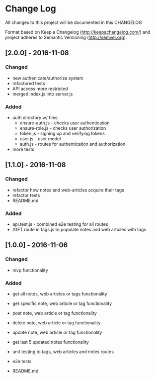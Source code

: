 # Change Log
All changes to this project will be documented in this CHANGELOG

Format based on Keep a Changelog (http://keepachangelog.com/)
and project adheres to Semantic Versioning (http://semver.org).

## [2.0.0] - 2016-11-08
### Changed
- new authenicate/authorize system
- refactored tests
- API access more restricted
- merged index.js into server.js

### Added
- auth directory w/ files:
  - ensure-auth.js - checks user authentication
  - ensure-role.js - checks user authorization
  - token.js - signing up and verifying tokens
  - user.js - user model
  - auth.js - routes for authentication and authorization
- more tests



## [1.1.0] - 2016-11-08
### Changed
- refactor how notes and web-articles acquire their tags
- refactor tests
- README.md

### Added
- api.test.js - combined e2e testing for all routes
- /GET route in tags.js to populate notes and web articles with tags


## [1.0.0] - 2016-11-06
### Changed
- mvp functionality

### Added
- get all notes, web articles or tags functionality
- get specific note, web article or tag functionality
- post note, web article or tag functionality
- delete note, web article or tag functionality
- update note, web article or tag functionality
- get last 5 updated notes functionality

- unit testing to tags, web articles and notes routes
- e2e tests
- README.md
